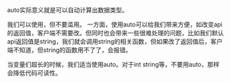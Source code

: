 auto实际意义就是可以自动计算出数据类型。

我们可以使用，但不要滥用。
一方面，使用auto可以给我们带来方便，如改变api的返回值，客户端不需要改。但同时也会带来一些很难处理的问题，比如我们默认api返回值是string，我们就会调用string的相关函数，但如果改了返回值后，客户端不知道，但string的函数用不了了，会报错。

当变量们超长的时候，我们适当使用auto。对于int string等，不要用auto，那样会降低代码可读性。